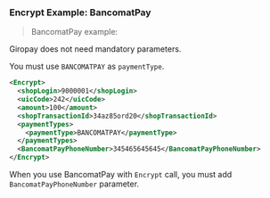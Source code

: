 
### Encrypt Example: BancomatPay 

> BancomatPay example:  

Giropay does not need mandatory parameters.

You must use `BANCOMATPAY` as `paymentType`.

```xml
<Encrypt>
  <shopLogin>9000001</shopLogin>
  <uicCode>242</uicCode>
  <amount>100</amount>
  <shopTransactionId>34az85ord20</shopTransactionId>
  <paymentTypes>
    <paymentType>BANCOMATPAY</paymentType>
  </paymentTypes>
  <BancomatPayPhoneNumber>345465645645</BancomatPayPhoneNumber>
</Encrypt>
```

<aside class="active">When you use BancomatPay with <code>Encrypt</code> call, you must add <code>BancomatPayPhoneNumber</code> parameter.</aside>